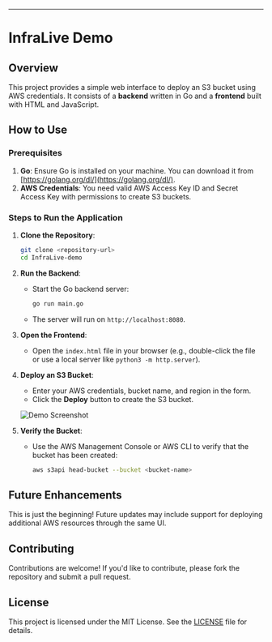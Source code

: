 ---

# InfraLive Demo

## Overview
This project provides a simple web interface to deploy an S3 bucket using AWS credentials. It consists of a **backend** written in Go and a **frontend** built with HTML and JavaScript.

## How to Use

### Prerequisites
1. **Go**: Ensure Go is installed on your machine. You can download it from [https://golang.org/dl/](https://golang.org/dl/).
2. **AWS Credentials**: You need valid AWS Access Key ID and Secret Access Key with permissions to create S3 buckets.

### Steps to Run the Application

1. **Clone the Repository**:
   ```bash
   git clone <repository-url>
   cd InfraLive-demo
   ```

2. **Run the Backend**:
   - Start the Go backend server:
     ```bash
     go run main.go
     ```
   - The server will run on `http://localhost:8080`.

3. **Open the Frontend**:
   - Open the `index.html` file in your browser (e.g., double-click the file or use a local server like `python3 -m http.server`).

4. **Deploy an S3 Bucket**:
   - Enter your AWS credentials, bucket name, and region in the form.
   - Click the **Deploy** button to create the S3 bucket.

   ![Demo Screenshot](https://github.com/user-attachments/assets/0b1ba506-a079-4e1f-a34f-7b2aa6e2e282)

5. **Verify the Bucket**:
   - Use the AWS Management Console or AWS CLI to verify that the bucket has been created:
     ```bash
     aws s3api head-bucket --bucket <bucket-name>
     ```

## Future Enhancements
This is just the beginning! Future updates may include support for deploying additional AWS resources through the same UI.

## Contributing
Contributions are welcome! If you'd like to contribute, please fork the repository and submit a pull request.

## License
This project is licensed under the MIT License. See the [LICENSE](LICENSE) file for details.

